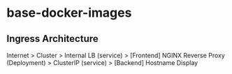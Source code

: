 # base-docker-images

## Ingress Architecture

Internet > Cluster > Internal LB (service) > [Frontend] NGINX Reverse Proxy (Deployment) > ClusterIP (service) > [Backend] Hostname Display
